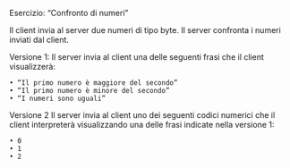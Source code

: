 Esercizio: “Confronto di numeri”

Il client invia al server due numeri di tipo byte.
Il server confronta i numeri inviati dal client.

Versione 1:
    Il server invia al client una delle seguenti frasi che il client visualizzerà:
        
    • “Il primo numero è maggiore del secondo”
    • “Il primo numero è minore del secondo”
    • “I numeri sono uguali”

Versione 2
    Il server invia al client uno dei seguenti codici numerici che il client interpreterà visualizzando una delle frasi
    indicate nella versione 1:
        
    • 0
    • 1
    • 2
